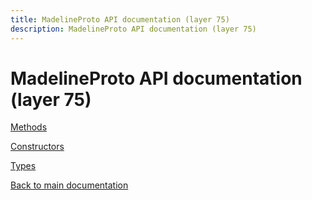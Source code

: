 ```yaml
---
title: MadelineProto API documentation (layer 75)
description: MadelineProto API documentation (layer 75)
---
```

# MadelineProto API documentation (layer 75)  

[Methods](methods/)

[Constructors](constructors/)

[Types](types/)


[Back to main documentation](..)
